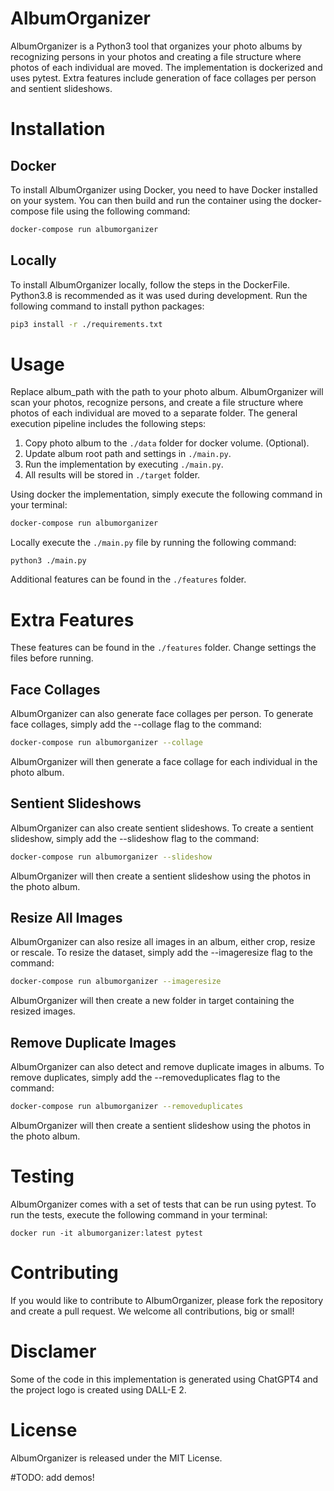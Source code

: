 # AlbumOrganizer

AlbumOrganizer is a Python3 tool that organizes your photo albums by recognizing persons in your photos and creating a file structure where photos of each individual are moved. The implementation is dockerized and uses pytest. Extra features include generation of face collages per person and sentient slideshows.

# Installation 

## Docker

To install AlbumOrganizer using Docker, you need to have Docker installed on your system. You can then build and run the container using the docker-compose file using the following command:

```bash
docker-compose run albumorganizer
```

## Locally

To install AlbumOrganizer locally, follow the steps in the DockerFile. Python3.8 is recommended as it was used during development. Run the following command to install python packages:

```bash
pip3 install -r ./requirements.txt
```


# Usage

Replace album_path with the path to your photo album. AlbumOrganizer will scan your photos, recognize persons, and create a file structure where photos of each individual are moved to a separate folder. The general execution pipeline includes the following steps:
1. Copy photo album to the `./data` folder for docker volume. (Optional). 
2. Update album root path and settings in `./main.py`.
3. Run the implementation by executing `./main.py`.
4. All results will be stored in `./target` folder.

Using docker the implementation, simply execute the following command in your terminal:

```bash
docker-compose run albumorganizer
```
Locally execute the `./main.py` file by running the following command:
```
python3 ./main.py
```
Additional features can be found in the `./features` folder.

# Extra Features

These features can be found in the `./features` folder. Change settings the files before running.
## Face Collages

AlbumOrganizer can also generate face collages per person. To generate face collages, simply add the --collage flag to the command:

```bash
docker-compose run albumorganizer --collage
```

AlbumOrganizer will then generate a face collage for each individual in the photo album.
## Sentient Slideshows

AlbumOrganizer can also create sentient slideshows. To create a sentient slideshow, simply add the --slideshow flag to the command:

```bash
docker-compose run albumorganizer --slideshow
```

AlbumOrganizer will then create a sentient slideshow using the photos in the photo album.

## Resize All Images

AlbumOrganizer can also resize all images in an album, either crop, resize or rescale. To resize the dataset, simply add the --imageresize flag to the command:

```bash
docker-compose run albumorganizer --imageresize
```

AlbumOrganizer will then create a new folder in target containing the resized images.

## Remove Duplicate Images

AlbumOrganizer can also detect and remove duplicate images in albums. To remove duplicates, simply add the --removeduplicates flag to the command:

```bash
docker-compose run albumorganizer --removeduplicates
```

AlbumOrganizer will then create a sentient slideshow using the photos in the photo album.
# Testing

AlbumOrganizer comes with a set of tests that can be run using pytest. To run the tests, execute the following command in your terminal:

```arduino
docker run -it albumorganizer:latest pytest
```

# Contributing

If you would like to contribute to AlbumOrganizer, please fork the repository and create a pull request. We welcome all contributions, big or small!

# Disclamer
Some of the code in this implementation is generated using ChatGPT4 and the project logo is created using DALL-E 2.

# License

AlbumOrganizer is released under the MIT License.


#TODO: add demos!